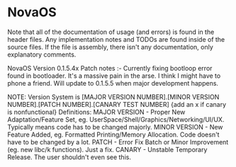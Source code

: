 # NovaOS

Note that all of the documentation of usage (and errors) is found in the header files.
Any implementation notes and TODOs are found inside of the source files.
If the file is assembly, there isn't any documentation, only explanatory comments.

NovaOS Version 0.1.5.4x
Patch notes :-
Currently fixing bootloop error found in bootloader.
It's a massive pain in the arse.
I think I might have to phone a friend.
Will update to 0.1.5.5 when major development happens.

NOTE: Version System is [MAJOR VERSION NUMBER].[MINOR VERSION NUMBER].[PATCH NUMBER].[CANARY TEST NUMBER] {add an x if canary is nonfunctional}
Definitions:
MAJOR VERSION - Proper New Adaptation/Feature Set, eg. UserSpace/Shell/Graphics/Networking/UI/UX. Typically means code has to be changed majorly.
MINOR VERSION - New Feature Added, eg. Formatted Printing/Memory Allocation. Code doesn't have to be changed by a lot.
PATCH - Error Fix Batch or Minor Improvement (eg. new libc/k functions). Just a fix.
CANARY - Unstable Temporary Release. The user shouldn't even see this.
